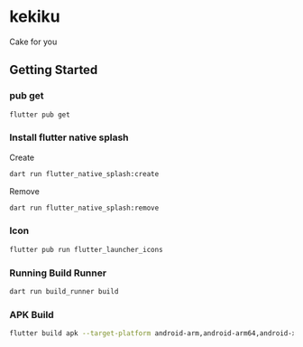 # kekiku

Cake for you

## Getting Started

### pub get

```bash
flutter pub get
```

### Install flutter native splash

Create

```bash
dart run flutter_native_splash:create
```

Remove

```bash
dart run flutter_native_splash:remove
```

### Icon

```bash
flutter pub run flutter_launcher_icons
```

### Running Build Runner

```bash
dart run build_runner build
```

### APK Build

```bash
flutter build apk --target-platform android-arm,android-arm64,android-x64
```